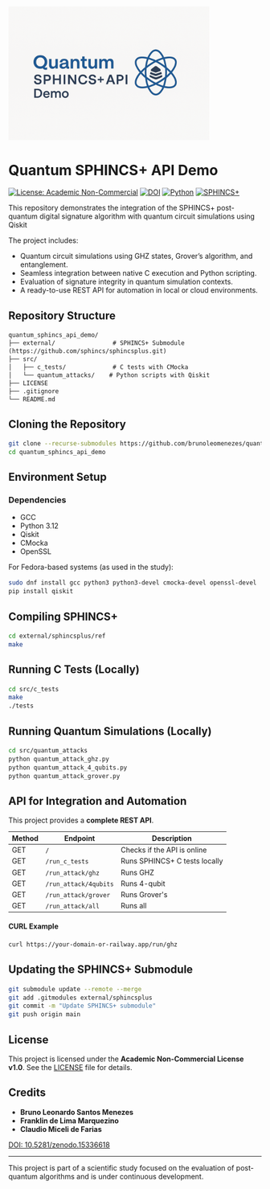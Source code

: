 <p align="left">
  <a href="https://github.com/brunoleomenezes/quantum_sphincs_api_demo">
    <img src="assets/logo.png" alt="Quantum SPHINCS+ API Demo logo" width="400"/>
  </a>
</p>

# Quantum SPHINCS+ API Demo

[![License: Academic Non-Commercial](https://img.shields.io/badge/license-Academic%20Non--Commercial-blue)](LICENSE)
[![DOI](https://zenodo.org/badge/DOI/10.5281/zenodo.15336618.svg)](https://doi.org/10.5281/zenodo.15336618)
[![Python](https://img.shields.io/badge/Python-3.12-blue.svg)](https://www.python.org/)
[![SPHINCS+](https://img.shields.io/badge/SPHINCS%2B-integrated-brightgreen)](https://github.com/sphincs/sphincsplus)

This repository demonstrates the integration of the SPHINCS+ post-quantum digital signature algorithm with quantum circuit simulations using Qiskit

The project includes:

- Quantum circuit simulations using GHZ states, Grover’s algorithm, and entanglement.
- Seamless integration between native C execution and Python scripting.
- Evaluation of signature integrity in quantum simulation contexts.
- A ready-to-use REST API for automation in local or cloud environments.

## Repository Structure

```
quantum_sphincs_api_demo/
├── external/                # SPHINCS+ Submodule (https://github.com/sphincs/sphincsplus.git)
├── src/
│   ├── c_tests/             # C tests with CMocka
│   └── quantum_attacks/    # Python scripts with Qiskit
├── LICENSE
├── .gitignore
└── README.md
```

## Cloning the Repository

```bash
git clone --recurse-submodules https://github.com/brunoleomenezes/quantum_sphincs_api_demo.git
cd quantum_sphincs_api_demo
```

## Environment Setup

### Dependencies

- GCC
- Python 3.12
- Qiskit
- CMocka
- OpenSSL

For Fedora-based systems (as used in the study):

```bash
sudo dnf install gcc python3 python3-devel cmocka-devel openssl-devel
pip install qiskit
```

## Compiling SPHINCS+

```bash
cd external/sphincsplus/ref
make
```

## Running C Tests (Locally)

```bash
cd src/c_tests
make
./tests
```

## Running Quantum Simulations (Locally)

```bash
cd src/quantum_attacks
python quantum_attack_ghz.py
python quantum_attack_4_qubits.py
python quantum_attack_grover.py
```

## API for Integration and Automation

This project provides a **complete REST API**.

| Method | Endpoint | Description |
|--------|----------|-------------|
| GET | `/` | Checks if the API is online |
| GET | `/run_c_tests` | Runs SPHINCS+ C tests locally |
| GET | `/run_attack/ghz` | Runs GHZ |
| GET | `/run_attack/4qubits` | Runs 4-qubit |
| GET | `/run_attack/grover` | Runs Grover's  |
| GET | `/run_attack/all` | Runs all |

#### CURL Example

```bash
curl https://your-domain-or-railway.app/run/ghz
```

## Updating the SPHINCS+ Submodule

```bash
git submodule update --remote --merge
git add .gitmodules external/sphincsplus
git commit -m "Update SPHINCS+ submodule"
git push origin main
```

## License

This project is licensed under the **Academic Non-Commercial License v1.0**. See the [LICENSE](LICENSE) file for details.

## Credits

- **Bruno Leonardo Santos Menezes**
- **Franklin de Lima Marquezino**
- **Claudio Miceli de Farias**

[DOI: 10.5281/zenodo.15336618](https://doi.org/10.5281/zenodo.15336618)

---

This project is part of a scientific study focused on the evaluation of post-quantum algorithms and is under continuous development.
